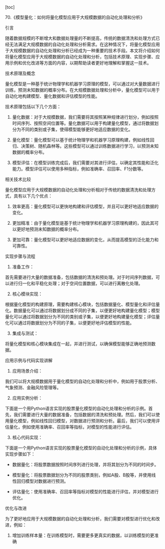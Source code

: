 
[toc]                    
                
                
70.《模型量化：如何将量化模型应用于大规模数据的自动化处理和分析》

引言

随着数据规模的不断增大和数据处理量的不断提高，传统的数据清洗和处理方式已经无法满足大规模数据的自动化处理和分析需求。在这种情况下，将量化模型应用于大规模数据的自动化处理和分析已经成为一种重要的技术手段。本文将介绍如何将量化模型应用于大规模数据的自动化处理和分析，包括技术原理、实现步骤、应用示例和优化改进等方面的内容，以期帮助读者更好地理解和掌握这一技术。

技术原理及概念

量化模型是一种基于统计物理学和机器学习原理的模型，可以通过对大量数据进行训练，预测未知数据的概率分布。在大规模数据处理和分析中，量化模型可以用于自动化地构建模型、量化数据和评估模型的性能。

技术原理包括以下几个方面：

1. 量化数据：对于大规模数据，我们需要将其按照某种规律进行划分，例如按照时间序列、按照空间位置等。量化数据可以用于构建量化模型，通过将数据划分为不同的类别或子集，使得模型能够更好地适应数据的变化。

2. 量化模型：量化模型可以基于统计物理学和机器学习原理构建，例如线性回归、决策树、随机森林等。这些模型可以通过训练数据进行学习，以预测未知数据的概率分布。

3. 模型评估：在模型训练完成后，我们需要对其进行评估，以确定其性能和泛化能力。模型评估可以使用多种指标，例如准确率、召回率、F1分数等。

相关技术比较

量化模型应用于大规模数据的自动化处理和分析相对于传统的数据清洗和处理方式，具有以下几个优点：

1. 效率更高：量化模型可以更快地构建和评估模型，并且可以更好地适应数据的变化。

2. 更加精准：由于量化模型是基于统计物理学和机器学习原理构建的，因此其可以更好地预测未知数据的概率分布。

3. 更加可靠：量化模型可以更好地适应数据的变化，从而提高模型的泛化能力和可靠性。

实现步骤与流程

1. 准备工作：

首先需要进行大量的数据准备，包括数据的清洗和预处理。对于时间序列数据，可以进行归一化和平稳化处理；对于空间位置数据，可以进行离散化处理。

2. 核心模块实现：

根据量化模型的构建原理，需要构建核心模块，包括数据量化、模型量化和评估量化。数据量化可以通过将数据划分成不同的子集，以便更好地构建量化模型；模型量化可以通过将数据划分为不同的类别或子集，以便更好地构建量化模型；评估量化可以通过将数据划分为不同的子集，以便更好地评估模型的性能。

3. 集成与测试：

将量化模型和核心模块集成在一起，并进行测试，以确保模型能够正确地预测数据。

应用示例与代码实现讲解

1. 应用场景介绍：

我们可以将大规模数据用于量化模型的自动化处理和分析中，例如用于股票分析、气象预测、金融风险管理等。

2. 应用实例分析：

下面是一个用Python语言实现的股票量化模型的自动化处理和分析的示例。首先，我们需要进行大量的数据准备，包括数据的清洗和预处理。然后，我们可以使用量化模型，例如线性回归模型，对数据进行预测和分析。最后，我们可以使用评估量化，例如使用准确率、召回率等指标，对模型的性能进行评估。

3. 核心代码实现：

下面是一个用Python语言实现的股票量化模型的自动化处理和分析的示例，具体实现步骤如下：

- 数据量化：将股票数据按照时间序列进行处理，并将其划分为不同的时间步。

- 模型量化：将股票数据划分为不同的股票类别，例如A股、B股等，并使用线性回归模型对数据进行预测。

- 评估量化：使用准确率、召回率等指标对模型的性能进行评估，并对模型进行优化。

优化与改进

为了更好地应用于大规模数据的自动化处理和分析，我们需要对模型进行优化和改进，例如：

1. 增加训练样本量：在训练模型时，需要更多更真实的数据，以训练模型的更准确

